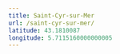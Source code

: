 ```yaml
---
title: Saint-Cyr-sur-Mer
url: /saint-cyr-sur-mer/
latitude: 43.1810087
longitude: 5.7115160000000005
---
```

